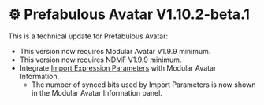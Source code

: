 ﻿---
date: 2024-03-27T13:00
---

# ⚙️ Prefabulous Avatar V1.10.2-beta.1

This is a technical update for Prefabulous Avatar:
- This version now requires Modular Avatar V1.9.9 minimum.
- This version now requires NDMF V1.9.9 minimum.
- Integrate [Import Expression Parameters](/docs/products/prefabulous-avatar/component-reference/import-expression-parameters) with Modular Avatar Information.
  - The number of synced bits used by Import Parameters is now shown in the Modular Avatar Information panel.

